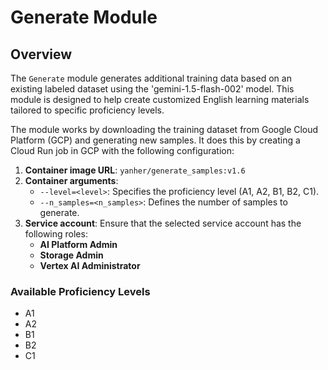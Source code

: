 # Generate Module

## Overview

The `Generate` module generates additional training data based on an existing labeled dataset using the 'gemini-1.5-flash-002' model. This module is designed to help create customized English learning materials tailored to specific proficiency levels.

The module works by downloading the training dataset from Google Cloud Platform (GCP) and generating new samples. It does this by creating a Cloud Run job in GCP with the following configuration:

1. **Container image URL**: `yanher/generate_samples:v1.6`
2. **Container arguments**:
   - `--level=<level>`: Specifies the proficiency level (A1, A2, B1, B2, C1).
   - `--n_samples=<n_samples>`: Defines the number of samples to generate.
3. **Service account**: Ensure that the selected service account has the following roles:
   - **AI Platform Admin**
   - **Storage Admin**
   - **Vertex AI Administrator**

### Available Proficiency Levels

- A1
- A2
- B1
- B2
- C1
